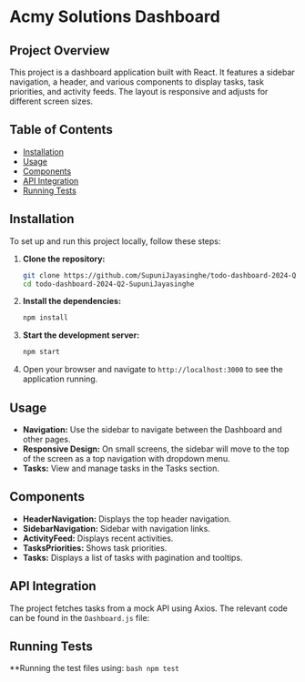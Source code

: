 # Acmy Solutions Dashboard

## Project Overview

This project is a dashboard application built with React. It features a sidebar navigation, a header, and various components to display tasks, task priorities, and activity feeds. The layout is responsive and adjusts for different screen sizes.

## Table of Contents

- [Installation](#installation)
- [Usage](#usage)
- [Components](#components)
- [API Integration](#api-integration)
- [Running Tests](#running-tests)

## Installation

To set up and run this project locally, follow these steps:

1. **Clone the repository:**
    ```bash
    git clone https://github.com/SupuniJayasinghe/todo-dashboard-2024-Q2-SupuniJayasinghe
    cd todo-dashboard-2024-Q2-SupuniJayasinghe
    ```

2. **Install the dependencies:**
    ```bash
    npm install
    ```

3. **Start the development server:**
    ```bash
    npm start
    ```

4. Open your browser and navigate to `http://localhost:3000` to see the application running.

## Usage

- **Navigation:** Use the sidebar to navigate between the Dashboard and other pages.
- **Responsive Design:** On small screens, the sidebar will move to the top of the screen as a top navigation with dropdown menu.
- **Tasks:** View and manage tasks in the Tasks section.

## Components

- **HeaderNavigation:** Displays the top header navigation.
- **SidebarNavigation:** Sidebar with navigation links.
- **ActivityFeed:** Displays recent activities.
- **TasksPriorities:** Shows task priorities.
- **Tasks:** Displays a list of tasks with pagination and tooltips.

## API Integration

The project fetches tasks from a mock API using Axios. The relevant code can be found in the `Dashboard.js` file:

## Running Tests

**Running the test files using:
    ```bash
    npm test 
    ```

